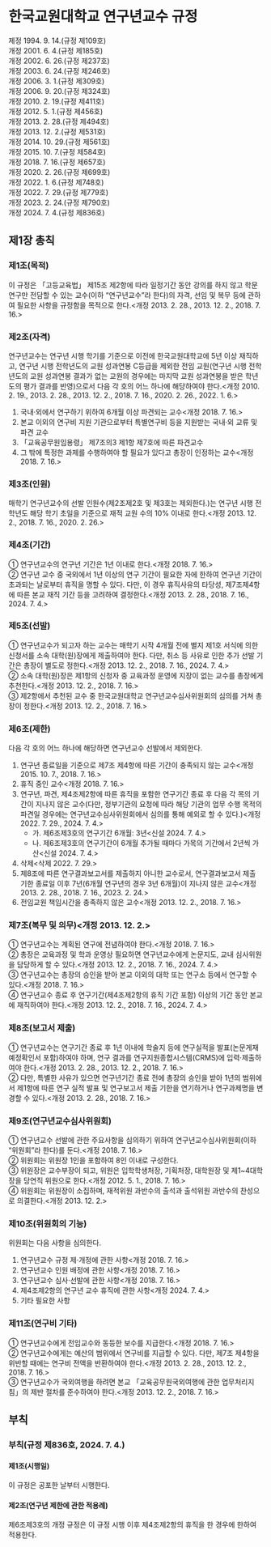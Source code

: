 # 한국교원대학교 연구년교수 규정

제정 1994. 9. 14.(규정 제109호)  
개정 2001. 6. 4.(규정 제185호)  
개정 2002. 6. 26.(규정 제237호)  
개정 2003. 6. 24.(규정 제246호)  
개정 2006. 3. 1.(규정 제309호)  
개정 2006. 9. 20.(규정 제324호)  
개정 2010. 2. 19.(규정 제411호)  
개정 2012. 5. 1.(규정 제456호)  
개정 2013. 2. 28.(규정 제494호)  
개정 2013. 12. 2.(규정 제531호)  
개정 2014. 10. 29.(규정 제561호)  
개정 2015. 10. 7.(규정 제584호)  
개정 2018. 7. 16.(규정 제657호)  
개정 2020. 2. 26.(규정 제699호)  
개정 2022. 1. 6.(규정 제748호)  
개정 2022. 7. 29.(규정 제779호)  
개정 2023. 2. 24.(규정 제790호)  
개정 2024. 7. 4.(규정 제836호)

## 제1장 총칙

### 제1조(목적)

이 규정은 「고등교육법」 제15조 제2항에 따라 일정기간 동안 강의를 하지 않고 학문연구만 전담할 수 있는 교수(이하 “연구년교수”라 한다)의 자격, 선임 및 복무 등에 관하여 필요한 사항을 규정함을 목적으로 한다.<개정 2013. 2. 28., 2013. 12. 2., 2018. 7. 16.>

### 제2조(자격)

연구년교수는 연구년 시행 학기를 기준으로 이전에 한국교원대학교에 5년 이상 재직하고, 연구년 시행 전학년도의 교원 성과연봉 C등급을 제외한 전임 교원(연구년 시행 전학년도의 교원 성과연봉 결과가 없는 교원의 경우에는 마지막 교원 성과연봉을 받은 학년도의 평가 결과를 반영)으로서 다음 각 호의 어느 하나에 해당하여야 한다.<개정 2010. 2. 19., 2013. 2. 28., 2013. 12. 2., 2018. 7. 16., 2020. 2. 26., 2022. 1. 6.>

1. 국내·외에서 연구하기 위하여 6개월 이상 파견되는 교수<개정 2018. 7. 16.>
2. 본교 이외의 연구비 지원 기관으로부터 특별연구비 등을 지원받는 국내·외 교류 및 파견 교수
3. 「교육공무원임용령」 제7조의3 제1항 제7호에 따른 파견교수
4. 그 밖에 특정한 과제를 수행하여야 할 필요가 있다고 총장이 인정하는 교수<개정 2018. 7. 16.>

### 제3조(인원)

매학기 연구년교수의 선발 인원수(제2조제2호 및 제3호는 제외한다.)는 연구년 시행 전학년도 해당 학기 초일을 기준으로 재적 교원 수의 10% 이내로 한다.<개정 2013. 12. 2., 2018. 7. 16., 2020. 2. 26.>

### 제4조(기간)

① 연구년교수의 연구년 기간은 1년 이내로 한다.<개정 2018. 7. 16.>  
② 연구년 교수 중 국외에서 1년 이상의 연구 기간이 필요한 자에 한하여 연구년 기간이 초과되는 날로부터 휴직을 명할 수 있다. 다만, 이 경우 휴직사유의 타당성, 제7조제4항에 따른 본교 재직 기간 등을 고려하여 결정한다.<개정 2013. 2. 28., 2018. 7. 16., 2024. 7. 4.>

### 제5조(선발)

① 연구년교수가 되고자 하는 교수는 매학기 시작 4개월 전에 별지 제1호 서식에 의한 신청서를 소속 대학(원)장에게 제출하여야 한다. 다만, 취소 등 사유로 인한 추가 선발 기간은 총장이 별도로 정한다.<개정 2013. 12. 2., 2018. 7. 16., 2024. 7. 4.>  
② 소속 대학(원)장은 제1항의 신청자 중 교육과정 운영에 지장이 없는 교수를 총장에게 추천한다.<개정 2013. 12. 2., 2018. 7. 16.>  
③ 제2항에서 추천된 교수 중 한국교원대학교 연구년교수심사위원회의 심의를 거쳐 총장이 정한다.<개정 2013. 12. 2., 2018. 7. 16.>

### 제6조(제한)

다음 각 호의 어느 하나에 해당하면 연구년교수 선발에서 제외한다.

1. 연구년 종료일을 기준으로 제7조 제4항에 따른 기간이 충족되지 않는 교수<개정 2015. 10. 7., 2018. 7. 16.>
2. 휴직 중인 교수<개정 2018. 7. 16.>
3. 연구년, 파견, 제4조제2항에 따른 휴직을 포함한 연구기간 종료 후 다음 각 목의 기간이 지나지 않은 교수(다만, 정부기관의 요청에 따라 해당 기관의 업무 수행 목적의 파견일 경우에는 연구년교수심사위원회에서 심의를 통해 예외로 할 수 있다.)<개정 2022. 7. 29., 2024. 7. 4.>
   - 가. 제6조제3호의 연구기간 6개월: 3년<신설 2024. 7. 4.>
   - 나. 제6조제3호의 연구기간이 6개월 추가될 때마다 가목의 기간에서 2년씩 가산<신설 2024. 7. 4.>
4. 삭제<삭제 2022. 7. 29.>
5. 제8조에 따른 연구결과보고서를 제출하지 아니한 교수로서, 연구결과보고서 제출 기한 종료일 이후 7년(6개월 연구년의 경우 3년 6개월)이 지나지 않은 교수<개정 2013. 2. 28., 2018. 7. 16., 2023. 2. 24.>
6. 전임교원 책임시간을 충족하지 않은 교수<개정 2013. 12. 2., 2018. 7. 16.>

### 제7조(복무 및 의무)<개정 2013. 12. 2.>

① 연구년교수는 계획된 연구에 전념하여야 한다.<개정 2018. 7. 16.>  
② 총장은 교육과정 및 학과 운영상 필요하면 연구년교수에게 논문지도, 교내 심사위원을 담당하게 할 수 있다.<개정 2013. 12. 2., 2018. 7. 16., 2024. 7. 4.>  
③ 연구년교수는 총장의 승인을 받아 본교 이외의 대학 또는 연구소 등에서 연구할 수 있다.<개정 2018. 7. 16.>  
④ 연구년교수 종료 후 연구기간(제4조제2항의 휴직 기간 포함) 이상의 기간 동안 본교에 재직하여야 한다.<개정 2013. 12. 2., 2018. 7. 16., 2024. 7. 4.>

### 제8조(보고서 제출)

① 연구년교수는 연구기간 종료 후 1년 이내에 학술지 등에 연구실적을 발표(논문게재예정확인서 포함)하여야 하며, 연구 결과를 연구지원종합시스템(CRMS)에 입력·제출하여야 한다.<개정 2013. 2. 28., 2013. 12. 2., 2018. 7. 16.>  
② 다만, 특별한 사유가 있으면 연구년기간 종료 전에 총장의 승인을 받아 1년의 범위에서 제1항에 따른 연구 실적 발표 및 연구보고서 제출 기한을 연기하거나 연구과제명을 변경할 수 있다.<개정 2013. 2. 28., 2018. 7. 16.>

### 제9조(연구년교수심사위원회)

① 연구년교수 선발에 관한 주요사항을 심의하기 위하여 연구년교수심사위원회(이하 “위원회”라 한다)를 둔다.<개정 2018. 7. 16.>  
② 위원회는 위원장 1인을 포함하여 8인 이내로 구성한다.  
③ 위원장은 교수부장이 되고, 위원은 입학학생처장, 기획처장, 대학원장 및 제1~4대학장을 당연직 위원으로 한다.<개정 2012. 5. 1., 2018. 7. 16.>  
④ 위원회는 위원장이 소집하며, 재적위원 과반수의 출석과 출석위원 과반수의 찬성으로 의결한다.<개정 2013. 12. 2.>

### 제10조(위원회의 기능)

위원회는 다음 사항을 심의한다.

1. 연구년교수 규정 제·개정에 관한 사항<개정 2018. 7. 16.>
2. 연구년교수 인원 배정에 관한 사항<개정 2018. 7. 16.>
3. 연구년교수 심사·선발에 관한 사항<개정 2018. 7. 16.>
4. 제4조제2항의 연구년 교수 휴직에 관한 사항<개정 2024. 7. 4.>
5. 기타 필요한 사항

### 제11조(연구비 기타)

① 연구년교수에게 전임교수와 동등한 보수를 지급한다.<개정 2018. 7. 16.>  
② 연구년교수에게는 예산의 범위에서 연구비를 지급할 수 있다. 다만, 제7조 제4항을 위반할 때에는 연구비 전액을 반환하여야 한다.<개정 2013. 2. 28., 2013. 12. 2., 2018. 7. 16.>  
③ 연구년교수가 국외여행을 하려면 본교 「교육공무원국외여행에 관한 업무처리지침」의 제반 절차를 준수하여야 한다.<개정 2013. 12. 2., 2018. 7. 16.>

## 부칙

### 부칙(규정 제836호, 2024. 7. 4.)

#### 제1조(시행일)

이 규정은 공포한 날부터 시행한다.

#### 제2조(연구년 제한에 관한 적용례)

제6조제3호의 개정 규정은 이 규정 시행 이후 제4조제2항의 휴직을 한 경우에 한하여 적용한다.
